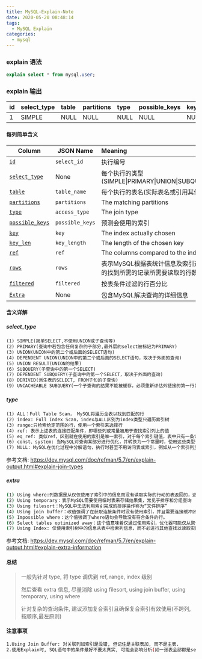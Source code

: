 ```yaml
---
title: MySQL-Explain-Note
date: 2020-05-20 08:48:14
tags: 
  - MySQL Explain
categories:
  - mysql
---
```




### explain 语法

```sql
explain select * from mysql.user;
```

### explain 输出

| id   | select\_type | table | partitions | type | possible\_keys | key  | key\_len | ref  | rows | filtered | Extra |
| :--- | :----------- | :---- | :--------- | :--- | :------------- | :--- | :------- | :--- | :--: | :------- | :---- |
| 1    | SIMPLE       | NULL  | NULL       | NULL | NULL           | NULL | NULL     | NULL | NULL | NULL     |       |

#### 每列简单含义

| Column                                                       | JSON Name       | Meaning                                                      |
| ------------------------------------------------------------ | --------------- | :----------------------------------------------------------- |
| [`id`](https://dev.mysql.com/doc/refman/5.7/en/explain-output.html#explain_id) | `select_id`     | 执行编号                                                     |
| [`select_type`](https://dev.mysql.com/doc/refman/5.7/en/explain-output.html#explain_select_type) | None            | 每个执行的类型(SIMPLE\|PRIMARY\|UNION\|SUBQUERY\|DERIVED)    |
| [`table`](https://dev.mysql.com/doc/refman/5.7/en/explain-output.html#explain_table) | `table_name`    | 每个执行的表名(实际表名或引用其他执行)                       |
| [`partitions`](https://dev.mysql.com/doc/refman/5.7/en/explain-output.html#explain_partitions) | `partitions`    | The matching partitions                                      |
| [`type`](https://dev.mysql.com/doc/refman/5.7/en/explain-output.html#explain_type) | `access_type`   | The join type                                                |
| [`possible_keys`](https://dev.mysql.com/doc/refman/5.7/en/explain-output.html#explain_possible_keys) | `possible_keys` | 预测会使用的索引                                             |
| [`key`](https://dev.mysql.com/doc/refman/5.7/en/explain-output.html#explain_key) | `key`           | The index actually chosen                                    |
| [`key_len`](https://dev.mysql.com/doc/refman/5.7/en/explain-output.html#explain_key_len) | `key_length`    | The length of the chosen key                                 |
| [`ref`](https://dev.mysql.com/doc/refman/5.7/en/explain-output.html#explain_ref) | `ref`           | The columns compared to the index                            |
| [`rows`](https://dev.mysql.com/doc/refman/5.7/en/explain-output.html#explain_rows) | `rows`          | 表示MySQL根据表统计信息及索引选用情况，估算的找到所需的记录所需要读取的行数 |
| [`filtered`](https://dev.mysql.com/doc/refman/5.7/en/explain-output.html#explain_filtered) | `filtered`      | 按表条件过滤的行百分比                                       |
| [`Extra`](https://dev.mysql.com/doc/refman/5.7/en/explain-output.html#explain_extra) | None            | 包含MySQL解决查询的详细信息                                  |

#### 含义详解

##### select_type 

```html
(1) SIMPLE(简单SELECT,不使用UNION或子查询等)
(2) PRIMARY(查询中若包含任何复杂的子部分,最外层的select被标记为PRIMARY)
(3) UNION(UNION中的第二个或后面的SELECT语句)
(4) DEPENDENT UNION(UNION中的第二个或后面的SELECT语句，取决于外面的查询)
(5) UNION RESULT(UNION的结果)
(6) SUBQUERY(子查询中的第一个SELECT)
(7) DEPENDENT SUBQUERY(子查询中的第一个SELECT，取决于外面的查询)
(8) DERIVED(派生表的SELECT, FROM子句的子查询)
(9) UNCACHEABLE SUBQUERY(一个子查询的结果不能被缓存，必须重新评估外链接的第一行)
```

##### type

```html
(1) ALL：Full Table Scan， MySQL将遍历全表以找到匹配的行
(2) index: Full Index Scan，index与ALL区别为index类型只遍历索引树
(3) range:只检索给定范围的行，使用一个索引来选择行
(4) ref: 表示上述表的连接匹配条件，即哪些列或常量被用于查找索引列上的值
(5) eq_ref: 类似ref，区别就在使用的索引是唯一索引，对于每个索引键值，表中只有一条记录匹配，简单来说，就是多表连接中使用primary key或者 unique key作为关联条件
(6) const、system: 当MySQL对查询某部分进行优化，并转换为一个常量时，使用这些类型访问。如将主键置于where列表中，MySQL就能将该查询转换为一个常量,system是const类型的特例，当查询的表只有一行的情况下，即为system
(7) NULL: MySQL在优化过程中分解语句，执行时甚至不用访问表或索引，例如从一个索引列里选取最小值可以通过单独索引查找完成。
```

参考文档: https://dev.mysql.com/doc/refman/5.7/en/explain-output.html#explain-join-types

##### extra

```bash
(1) Using where:列数据是从仅仅使用了索引中的信息而没有读取实际的行动的表返回的，这发生在对表的全部的请求列都是同一个索引的部分的时候，表示mysql服务器将在存储引擎检索行后再进行过滤
(2) Using temporary：表示MySQL需要使用临时表来存储结果集，常见于排序和分组查询
(3) Using filesort：MySQL中无法利用索引完成的排序操作称为“文件排序”
(4) Using join buffer：改值强调了在获取连接条件时没有使用索引，并且需要连接缓冲区来存储中间结果。如果出现了这个值，那应该注意，根据查询的具体情况可能需要添加索引来改进能。（如给关联表即行记录的table的关联列加索引）
(5) Impossible where：这个值强调了where语句会导致没有符合条件的行。
(6) Select tables optimized away：这个值意味着仅通过使用索引，优化器可能仅从聚合函数结果中返回一行
(7) Using Index: 仅使用索引树中的信息从表中检索列信息，而不必进行其他查找以读取实际行。当查询仅使用属于单个索引的列时，可以使用此策略。
```

参考文档: https://dev.mysql.com/doc/refman/5.7/en/explain-output.html#explain-extra-information

#### 总结

> 一般先针对 type, 将 type 调优到 ref, range, index 级别
>
> 然后查看 extra 信息, 尽量消除 using filesort, using join buffer, using temporary, using where
>
> 针对复杂的查询条件, 建议添加复合索引且确保复合索引有效使用(不跨列,按顺序,最左原则)

#### 注意事项

```bash
1.Using Join Buffer: 对关联列加索引是没错, 但记住是关联表加, 而不是主表.
2.使用Explain时, SQL语句中的条件最好不要太真实, 可能会影响分析(如一张表全部都是sex=男, sex加索引, 然后使用explain分析时带上where sex='男', 分析结果的type会是ALL, 但如果sex='', 则type为ref)
```

